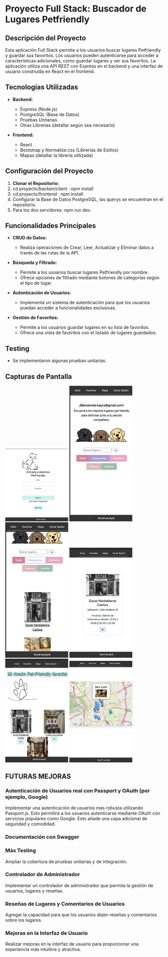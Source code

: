 # Proyecto Full Stack: Buscador de Lugares Petfriendly

## Descripción del Proyecto

Esta aplicación Full Stack permite a los usuarios buscar lugares Petfriendly y guardar sus favoritos. Los usuarios pueden autenticarse para acceder a características adicionales, como guardar lugares y ver sus favoritos. La aplicación utiliza una API REST con Express en el backend y una interfaz de usuario construida en React en el frontend.

## Tecnologías Utilizadas

- **Backend:**
  - Express (Node.js)
  - PostgreSQL (Base de Datos)
  - Pruebas Unitarias
  - Otras Librerías (detallar según sea necesario)

- **Frontend:**
  - React
  - Bootstrap y Normalize.css (Librerías de Estilos)
  - Mapas (detallar la librería utilizada)

## Configuración del Proyecto

1. **Clonar el Repositorio:**
2. cd proyecto/backen/client : npm install
3. cd proyecto/frontend : npm install
4. Configurar la Base de Datos PostgreSQL, las querys se encuentran en el repositorio.
5. Para los dos servidores: npm run dev.

## Funcionalidades Principales

- **CRUD de Datos:**
  - Realiza operaciones de Crear, Leer, Actualizar y Eliminar datos a través de las rutas de la API.

- **Búsqueda y Filtrado:**
  - Permite a los usuarios buscar lugares Petfriendly por nombre.
  - Ofrece opciones de filtrado mediante botones de categorías según el tipo de lugar.

- **Autenticación de Usuarios:**
  - Implementa un sistema de autenticación para que los usuarios puedan acceder a funcionalidades exclusivas.

- **Gestión de Favoritos:**
  - Permite a los usuarios guardar lugares en su lista de favoritos.
  - Ofrece una vista de favoritos con el listado de lugares guardados.

## Testing

- Se implementaron algunas pruebas unitarias.

## Capturas de Pantalla
<img width="200" src="https://github.com/alicia3194/fullStack_personalProject/blob/main/public/1.png">
<img width="200" src="https://github.com/alicia3194/fullStack_personalProject/blob/main/public/2.png">
<img width="200" src="https://github.com/alicia3194/fullStack_personalProject/blob/main/public/3.png">
<img width="200" src="https://github.com/alicia3194/fullStack_personalProject/blob/main/public/4.png">
<img width="200" src="https://github.com/alicia3194/fullStack_personalProject/blob/main/public/5.png">
<img width="200" src="https://github.com/alicia3194/fullStack_personalProject/blob/main/public/6.png">
 

## FUTURAS MEJORAS

### Autenticación de Usuarios real con Passport y OAuth (por ejemplo, Google)

Implementar una autenticación de usuarios más robusta utilizando Passport.js. Esto permitirá a los usuarios autenticarse mediante OAuth con servicios populares como Google. Esto añade una capa adicional de seguridad y comodidad.

### Documentación con Swagger

### Más Testing

Ampliar la cobertura de pruebas unitarias y de integración.

### Controlador de Administrador

Implementar un controlador de administrador que permita la gestión de usuarios, lugares y reseñas.

### Reseñas de Lugares y Comentarios de Usuarios

Agregar la capacidad para que los usuarios dejen reseñas y comentarios sobre los lugares.

### Mejoras en la Interfaz de Usuario

Realizar mejoras en la interfaz de usuario para proporcionar una experiencia más intuitiva y atractiva. 




